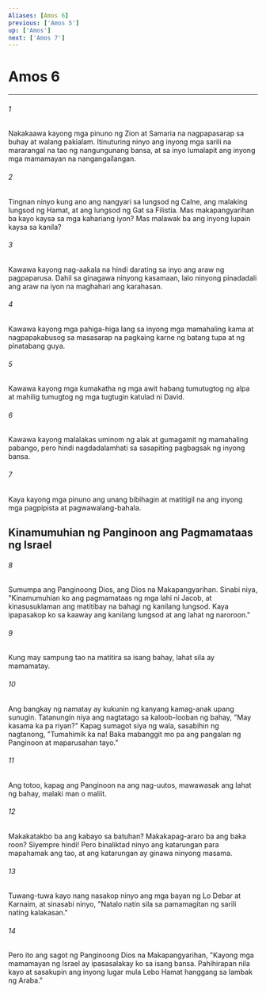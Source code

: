 ```yaml
---
Aliases: [Amos 6]
previous: ['Amos 5']
up: ['Amos']
next: ['Amos 7']
---
```

# Amos 6

***


###### 1 


Nakakaawa kayong mga pinuno ng Zion at Samaria na nagpapasarap sa buhay at walang pakialam. Itinuturing ninyo ang inyong mga sarili na mararangal na tao ng nangungunang bansa, at sa inyo lumalapit ang inyong mga mamamayan na nangangailangan. 


###### 2 


Tingnan ninyo kung ano ang nangyari sa lungsod ng Calne, ang malaking lungsod ng Hamat, at ang lungsod ng Gat sa Filistia. Mas makapangyarihan ba kayo kaysa sa mga kahariang iyon? Mas malawak ba ang inyong lupain kaysa sa kanila? 


###### 3 


Kawawa kayong nag-aakala na hindi darating sa inyo ang araw ng pagpaparusa. Dahil sa ginagawa ninyong kasamaan, lalo ninyong pinadadali ang araw na iyon na maghahari ang karahasan. 


###### 4 


Kawawa kayong mga pahiga-higa lang sa inyong mga mamahaling kama at nagpapakabusog sa masasarap na pagkaing karne ng batang tupa at ng pinatabang guya. 


###### 5 


Kawawa kayong mga kumakatha ng mga awit habang tumutugtog ng alpa at mahilig tumugtog ng mga tugtugin katulad ni David. 


###### 6 


Kawawa kayong malalakas uminom ng alak at gumagamit ng mamahaling pabango, pero hindi nagdadalamhati sa sasapiting pagbagsak ng inyong bansa. 


###### 7 


Kaya kayong mga pinuno ang unang bibihagin at matitigil na ang inyong mga pagpipista at pagwawalang-bahala.

## Kinamumuhian ng Panginoon ang Pagmamataas ng Israel 


###### 8 


Sumumpa ang Panginoong Dios, ang Dios na Makapangyarihan. Sinabi niya, "Kinamumuhian ko ang pagmamataas ng mga lahi ni Jacob, at kinasusuklaman ang matitibay na bahagi ng kanilang lungsod. Kaya ipapasakop ko sa kaaway ang kanilang lungsod at ang lahat ng naroroon." 


###### 9 


Kung may sampung tao na matitira sa isang bahay, lahat sila ay mamamatay. 


###### 10 


Ang bangkay ng namatay ay kukunin ng kanyang kamag-anak upang sunugin. Tatanungin niya ang nagtatago sa kaloob-looban ng bahay, "May kasama ka pa riyan?" Kapag sumagot siya ng wala, sasabihin ng nagtanong, "Tumahimik ka na! Baka mabanggit mo pa ang pangalan ng Panginoon at maparusahan tayo." 


###### 11 


Ang totoo, kapag ang Panginoon na ang nag-uutos, mawawasak ang lahat ng bahay, malaki man o maliit. 


###### 12 


Makakatakbo ba ang kabayo sa batuhan? Makakapag-araro ba ang baka roon? Siyempre hindi! Pero binaliktad ninyo ang katarungan para mapahamak ang tao, at ang katarungan ay ginawa ninyong masama. 


###### 13 


Tuwang-tuwa kayo nang nasakop ninyo ang mga bayan ng Lo Debar at Karnaim, at sinasabi ninyo, "Natalo natin sila sa pamamagitan ng sarili nating kalakasan." 


###### 14 


Pero ito ang sagot ng Panginoong Dios na Makapangyarihan, "Kayong mga mamamayan ng Israel ay ipasasalakay ko sa isang bansa. Pahihirapan nila kayo at sasakupin ang inyong lugar mula Lebo Hamat hanggang sa lambak ng Araba."
